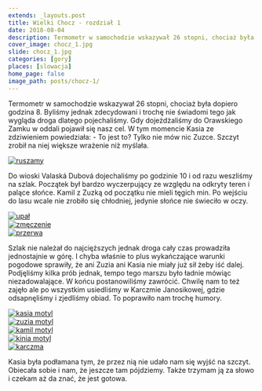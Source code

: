 ```yaml
---
extends: _layouts.post
title: Wielki Chocz - rozdział 1
date: 2018-08-04
description: Termometr w samochodzie wskazywał 26 stopni, chociaż była dopiero godzina 8. Byliśmy jednak zdecydowani i trochę nie świadomi tego jak wygląda droga dlatego pojechaliśmy.
cover_image: chocz_1.jpg
slide: chocz_1.jpg
categories: [gory]
places: [slowacja]
home_page: false
image_path: posts/chocz-1/
---
```


Termometr w samochodzie wskazywał 26 stopni, chociaż była dopiero godzina 8. Byliśmy jednak zdecydowani i trochę nie świadomi tego jak wygląda droga dlatego pojechaliśmy. Gdy dojeżdżaliśmy do Orawskiego Zamku w oddali pojawił się nasz cel. W tym momencie Kasia ze zdziwieniem powiedziała: - To jest to? Tylko nie mów nic Zuzce. Szczyt zrobił na niej większe wrażenie niż myślała.
<div>
    <a href="{{ $page->cloudinary }}{{ $page->postPhoto }}/{{ $page->cloudinaryId }}/{{ $page->image_path }}ruszamy.jpg">
        <img data-srcset="{{ $page->cloudinary }}{{ $page->postPhotoSmall }}/{{ $page->cloudinaryId }}/{{ $page->image_path }}ruszamy.jpg 768w,{{ $page->cloudinary }}{{ $page->postPhoto }}/{{ $page->cloudinaryId }}/{{ $page->image_path }}ruszamy.jpg 1400w" data-sizes="75vw,(min-width: 1024px) 900px" data-src="{{ $page->cloudinary }}{{ $page->postPhoto }}/{{ $page->cloudinaryId }}/{{ $page->image_path }}ruszamy.jpg" alt="ruszamy" class="lazy" loading="lazy">
    </a>
</div>

Do wioski Valaská Dubová dojechaliśmy po godzinie 10 i od razu weszliśmy na szlak. Początek był bardzo wyczerpujący ze względu na odkryty teren i palące słońce. Kamil z Zuzką od początku nie mieli tęgich min. Po wejściu do lasu wcale nie zrobiło się chłodniej, jedynie słońce nie świeciło w oczy.

<div class="flex items-stretch justify-between w-full my-8 flex-wrap">
    <div class="w-full sm:w-1/2 sm:pr-2">
        <a href="{{ $page->cloudinary }}{{ $page->postPhoto }}/{{ $page->cloudinaryId }}/{{ $page->image_path }}upal.jpg">
            <img data-srcset="{{ $page->cloudinary }}{{ $page->postPhotoSmall }}/{{ $page->cloudinaryId }}/{{ $page->image_path }}upal.jpg 768w,{{ $page->cloudinary }}{{ $page->postPhoto }}/{{ $page->cloudinaryId }}/{{ $page->image_path }}upal.jpg 1400w" data-sizes="75vw,(min-width: 1024px) 900px" data-src="{{ $page->cloudinary }}{{ $page->postPhoto }}/{{ $page->cloudinaryId }}/{{ $page->image_path }}upal.jpg" alt="upał" class="lazy" loading="lazy">
        </a>
    </div>
    <div class="w-full sm:w-1/2 mt-2 sm:mt-0">
        <a href="{{ $page->cloudinary }}{{ $page->postPhoto }}/{{ $page->cloudinaryId }}/{{ $page->image_path }}zmeczenie.jpg">
            <img data-srcset="{{ $page->cloudinary }}{{ $page->postPhotoSmall }}/{{ $page->cloudinaryId }}/{{ $page->image_path }}zmeczenie.jpg 768w,{{ $page->cloudinary }}{{ $page->postPhoto }}/{{ $page->cloudinaryId }}/{{ $page->image_path }}zmeczenie.jpg 1400w" data-sizes="75vw,(min-width: 1024px) 900px" data-src="{{ $page->cloudinary }}{{ $page->postPhoto }}/{{ $page->cloudinaryId }}/{{ $page->image_path }}zmeczenie.jpg" alt="zmęczenie" class="lazy" loading="lazy">
        </a>
    </div>
    <div class="w-full mt-2">
        <a href="{{ $page->cloudinary }}{{ $page->postPhoto }}/{{ $page->cloudinaryId }}/{{ $page->image_path }}przerwa.jpg">
            <img data-srcset="{{ $page->cloudinary }}{{ $page->postPhotoSmall }}/{{ $page->cloudinaryId }}/{{ $page->image_path }}przerwa.jpg 768w,{{ $page->cloudinary }}{{ $page->postPhoto }}/{{ $page->cloudinaryId }}/{{ $page->image_path }}przerwa.jpg 1400w" data-sizes="75vw,(min-width: 1024px) 900px" data-src="{{ $page->cloudinary }}{{ $page->postPhoto }}/{{ $page->cloudinaryId }}/{{ $page->image_path }}przerwa.jpg" alt="przerwa" class="lazy" loading="lazy">
        </a>
    </div>
</div>

Szlak nie należał do najcięższych jednak droga cały czas prowadziła jednostajnie w górę. I chyba właśnie to plus wykańczające warunki pogodowe sprawiły, że ani Zuzia ani Kasia nie miały już sił żeby iść dalej. Podjęliśmy kilka prób jednak, tempo tego marszu było ładnie mówiąc niezadowalające. W końcu postanowiliśmy zawrócić. Chwilę nam to też zajęło ale po wszystkim usiedliśmy w Karczmie Janosikowej, gdzie odsapnęliśmy i zjedliśmy obiad. To poprawiło nam trochę humory.

<div class="flex items-stretch justify-between w-full my-8 flex-wrap">
    <div class="w-full sm:w-1/3 sm:pr-2">
        <a href="{{ $page->cloudinary }}{{ $page->postPhoto }}/{{ $page->cloudinaryId }}/{{ $page->image_path }}kasia_motyl.jpg">
            <img data-srcset="{{ $page->cloudinary }}{{ $page->postPhotoSmall }}/{{ $page->cloudinaryId }}/{{ $page->image_path }}kasia_motyl.jpg 768w,{{ $page->cloudinary }}{{ $page->postPhoto }}/{{ $page->cloudinaryId }}/{{ $page->image_path }}kasia_motyl.jpg 1400w" data-sizes="75vw,(min-width: 1024px) 900px" data-src="{{ $page->cloudinary }}{{ $page->postPhoto }}/{{ $page->cloudinaryId }}/{{ $page->image_path }}kasia_motyl.jpg" alt="kasia motyl" class="lazy" loading="lazy">
        </a>
    </div>
    <div class="w-full sm:w-1/3 sm:pr-2 mt-2 sm:mt-0">
        <a href="{{ $page->cloudinary }}{{ $page->postPhoto }}/{{ $page->cloudinaryId }}/{{ $page->image_path }}zuzia_motyl.jpg">
            <img data-srcset="{{ $page->cloudinary }}{{ $page->postPhotoSmall }}/{{ $page->cloudinaryId }}/{{ $page->image_path }}zuzia_motyl.jpg 768w,{{ $page->cloudinary }}{{ $page->postPhoto }}/{{ $page->cloudinaryId }}/{{ $page->image_path }}zuzia_motyl.jpg 1400w" data-sizes="75vw,(min-width: 1024px) 900px" data-src="{{ $page->cloudinary }}{{ $page->postPhoto }}/{{ $page->cloudinaryId }}/{{ $page->image_path }}zuzia_motyl.jpg" alt="zuzia motyl" class="lazy" loading="lazy">
        </a>
    </div>
    <div class="w-full sm:w-1/3 mt-2 sm:mt-0">
        <a href="{{ $page->cloudinary }}{{ $page->postPhoto }}/{{ $page->cloudinaryId }}/{{ $page->image_path }}kamil_motyl.jpg">
            <img data-srcset="{{ $page->cloudinary }}{{ $page->postPhotoSmall }}/{{ $page->cloudinaryId }}/{{ $page->image_path }}kamil_motyl.jpg 768w,{{ $page->cloudinary }}{{ $page->postPhoto }}/{{ $page->cloudinaryId }}/{{ $page->image_path }}kamil_motyl.jpg 1400w" data-sizes="75vw,(min-width: 1024px) 900px" data-src="{{ $page->cloudinary }}{{ $page->postPhoto }}/{{ $page->cloudinaryId }}/{{ $page->image_path }}kamil_motyl.jpg" alt="kamil motyl" class="lazy" loading="lazy">
        </a>
    </div>
    <div class="w-full mt-2 sm:w-1/2 sm:pr-2">
        <a href="{{ $page->cloudinary }}{{ $page->postPhoto }}/{{ $page->cloudinaryId }}/{{ $page->image_path }}kinia_motyl.jpg">
            <img data-srcset="{{ $page->cloudinary }}{{ $page->postPhotoSmall }}/{{ $page->cloudinaryId }}/{{ $page->image_path }}kinia_motyl.jpg 768w,{{ $page->cloudinary }}{{ $page->postPhoto }}/{{ $page->cloudinaryId }}/{{ $page->image_path }}kinia_motyl.jpg 1400w" data-sizes="75vw,(min-width: 1024px) 900px" data-src="{{ $page->cloudinary }}{{ $page->postPhoto }}/{{ $page->cloudinaryId }}/{{ $page->image_path }}kinia_motyl.jpg" alt="kinia motyl" class="lazy" loading="lazy">
        </a>
    </div>
    <div class="w-full mt-2 sm:w-1/2">
        <a href="{{ $page->cloudinary }}{{ $page->postPhoto }}/{{ $page->cloudinaryId }}/{{ $page->image_path }}karczma.jpg">
            <img data-srcset="{{ $page->cloudinary }}{{ $page->postPhotoSmall }}/{{ $page->cloudinaryId }}/{{ $page->image_path }}karczma.jpg 768w,{{ $page->cloudinary }}{{ $page->postPhoto }}/{{ $page->cloudinaryId }}/{{ $page->image_path }}karczma.jpg 1400w" data-sizes="75vw,(min-width: 1024px) 900px" data-src="{{ $page->cloudinary }}{{ $page->postPhoto }}/{{ $page->cloudinaryId }}/{{ $page->image_path }}karczma.jpg" alt="karczma" class="lazy" loading="lazy">
        </a>
    </div>
</div>

Kasia była podłamana tym, że przez nią nie udało nam się wyjść na szczyt. Obiecała sobie i nam, że jeszcze tam pójdziemy. Także trzymam ją za słowo i czekam aż da znać, że jest gotowa.